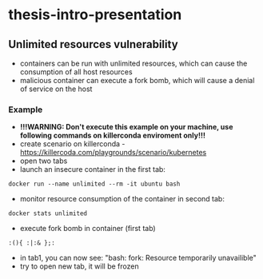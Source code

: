 # thesis-intro-presentation

## Unlimited resources vulnerability
- containers can be run with unlimited resources, which can cause the consumption of all host resources
- malicious container can execute a fork bomb, which will cause a denial of service on the host

### Example
- **!!!WARNING: Don't execute this example on your machine, use following commands on killerconda enviroment only!!!**
- create scenario on killerconda - https://killercoda.com/playgrounds/scenario/kubernetes
- open two tabs
- launch an insecure container in the first tab:
```
docker run --name unlimited --rm -it ubuntu bash
```
- monitor resource consumption of the container in second tab:
```
docker stats unlimited
```
- execute fork bomb in container (first tab)
```
:(){ :|:& };:
```
- in tab1, you can now see: "bash: fork: Resource temporarily unavailible"
- try to open new tab, it will be frozen
